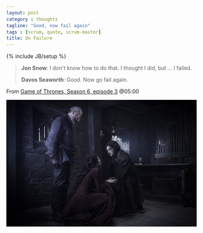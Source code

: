 ```yaml
---
layout: post
category : thoughts
tagline: "Good, now fail again"
tags : [scrum, quote, scrum-master]
title: On Failure
---
```

{% include JB/setup %}

> **Jon Snow**: I don't know how to do that. 
> I thought I did, but ...
> I failed.
> 
> **Davos Seaworth**: Good. Now go fail again.


From [Game of Thrones, Season 6, episode 3][imdb] @05:00

[![Game of Thrones](/assets/img/blog/got.jpg)][imdb]


 [imdb]: http://www.imdb.com/title/tt4131606/?ref_=ttep_ep3
